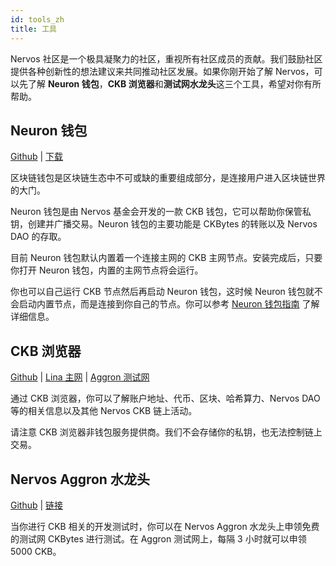 ```yaml
---
id: tools_zh
title: 工具
---
```


Nervos 社区是一个极具凝聚力的社区，重视所有社区成员的贡献。我们鼓励社区提供各种创新性的想法建议来共同推动社区发展。如果你刚开始了解 Nervos，可以先了解 **Neuron 钱包**，**CKB 浏览器**和**测试网水龙头**这三个工具，希望对你有所帮助。

## Neuron 钱包
[Github](https://github.com/nervosnetwork/neuron) | [下载](https://github.com/nervosnetwork/neuron/releases)

区块链钱包是区块链生态中不可或缺的重要组成部分，是连接用户进入区块链世界的大门。

Neuron 钱包是由 Nervos 基金会开发的一款 CKB 钱包，它可以帮助你保管私钥，创建并广播交易。Neuron 钱包的主要功能是 CKBytes 的转账以及 Nervos DAO 的存取。

目前 Neuron 钱包默认内置着一个连接主网的 CKB 主网节点。安装完成后，只要你打开 Neuron 钱包，内置的主网节点将会运行。

你也可以自己运行 CKB 节点然后再启动 Neuron 钱包，这时候 Neuron 钱包就不会启动内置节点，而是连接到你自己的节点。你可以参考 [Neuron 钱包指南](guides/neuron_zh.md) 了解详细信息。


## CKB 浏览器
[Github](https://github.com/nervosnetwork/ckb-explorer) | [Lina 主网](https://explorer.nervos.org/) | [Aggron 测试网](https://explorer.nervos.org/aggron/)

通过 CKB 浏览器，你可以了解账户地址、代币、区块、哈希算力、Nervos DAO 等的相关信息以及其他 Nervos CKB 链上活动。

请注意 CKB 浏览器非钱包服务提供商。我们不会存储你的私钥，也无法控制链上交易。

## Nervos Aggron 水龙头
[Github](https://github.com/shaojunda/ckb-testnet-faucet) | [链接](https://faucet.nervos.org/)

当你进行 CKB 相关的开发测试时，你可以在 Nervos Aggron 水龙头上申领免费的测试网 CKBytes 进行测试。在 Aggron 测试网上，每隔 3 小时就可以申领 5000 CKB。